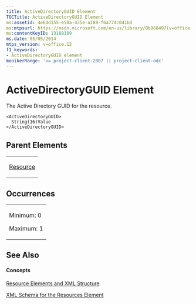 ```yaml
---
title: ActiveDirectoryGUID Element
TOCTitle: ActiveDirectoryGUID Element
ms:assetid: 4e64d155-e50a-435e-a189-f6a774c041bd
ms:mtpsurl: https://msdn.microsoft.com/en-us/library/Bb968497(v=office.12)
ms:contentKeyID: 13188189
ms.date: 05/05/2014
mtps_version: v=office.12
f1_keywords:
- ActiveDirectoryGUID element
monikerRange: '>= project-client-2007 || project-client-odc'
---
```


# ActiveDirectoryGUID Element

The Active Directory GUID for the resource.

    <ActiveDirectoryGUID>
      String(16)Value
    </ActiveDirectoryGUID>

## Parent Elements

<table>
<colgroup>
<col style="width: 100%" />
</colgroup>
<tbody>
<tr class="odd">
<td><p><a href="bb968715(v=office.12).md">Resource</a></p></td>
</tr>
</tbody>
</table>

## Occurrences

<table>
<colgroup>
<col style="width: 100%" />
</colgroup>
<tbody>
<tr class="odd">
<td><p>Minimum: 0</p>
<p>Maximum: 1</p></td>
</tr>
</tbody>
</table>

## See Also

#### Concepts

[Resource Elements and XML Structure](resource-elements-and-xml-structure.md)

[XML Schema for the Resources Element](xml-schema-for-the-resources-element.md)


